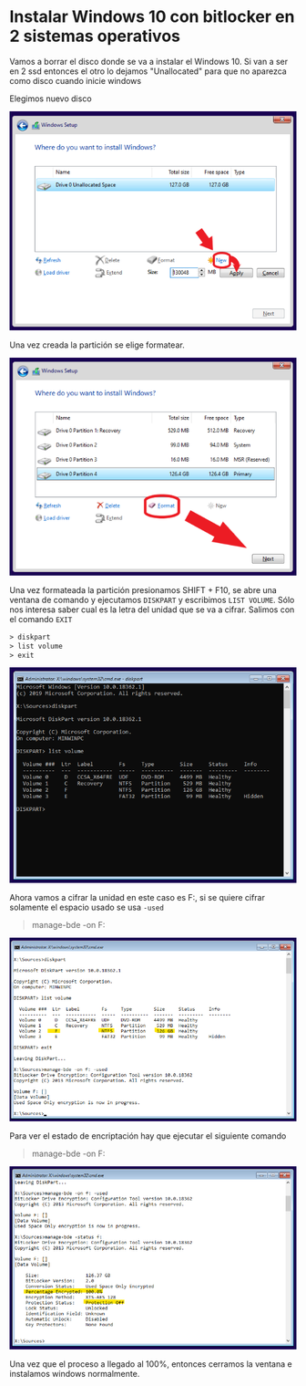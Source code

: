 # Instalar Windows 10 con bitlocker en 2 sistemas operativos

Vamos a borrar el disco donde se va a instalar el Windows 10. Si van a ser en 2 ssd entonces el otro lo dejamos "Unallocated" para que no aparezca como disco cuando inicie windows

Elegimos nuevo disco

![Install](/1.png)

Una vez creada la partición se elige formatear.

![Install](/2.png)

Una vez formateada la partición presionamos SHIFT + F10, se abre una ventana de comando y ejecutamos `DISKPART` y escribimos `LIST VOLUME`. Sólo nos interesa saber cual es la letra del unidad que se va a cifrar. Salimos con el comando `EXIT`
```
> diskpart
> list volume
> exit
```
![Install](/3.png)

Ahora vamos a cifrar la unidad en este caso es F:, si se quiere cifrar solamente el espacio usado se usa `-used`

> manage-bde -on F:

![Install](/4.png)

Para ver el estado de encriptación hay que ejecutar el siguiente comando

> manage-bde -on F:

![Install](/5.png)

Una vez que el proceso a llegado al 100%, entonces cerramos la ventana e instalamos windows normalmente.

